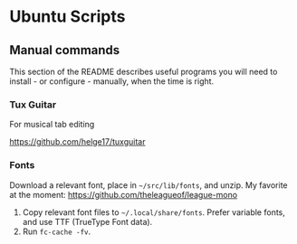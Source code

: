 # Ubuntu Scripts

## Manual commands

This section of the README describes useful programs you will need to install - or configure - manually, when the time is right.

### Tux Guitar

For musical tab editing

<https://github.com/helge17/tuxguitar>

### Fonts

Download a relevant font, place in `~/src/lib/fonts`, and unzip. My favorite at the moment: <https://github.com/theleagueof/league-mono>

1. Copy relevant font files to `~/.local/share/fonts`. Prefer variable fonts, and use TTF (TrueType Font data).
2. Run `fc-cache -fv`.
